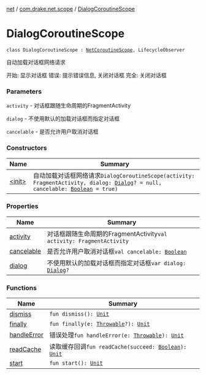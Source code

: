 [net](../../index.md) / [com.drake.net.scope](../index.md) / [DialogCoroutineScope](./index.md)

# DialogCoroutineScope

`class DialogCoroutineScope : `[`NetCoroutineScope`](../-net-coroutine-scope/index.md)`, LifecycleObserver`

自动加载对话框网络请求

开始: 显示对话框
错误: 提示错误信息, 关闭对话框
完全: 关闭对话框

### Parameters

`activity` - 对话框跟随生命周期的FragmentActivity

`dialog` - 不使用默认的加载对话框而指定对话框

`cancelable` - 是否允许用户取消对话框

### Constructors

| Name | Summary |
|---|---|
| [&lt;init&gt;](-init-.md) | 自动加载对话框网络请求`DialogCoroutineScope(activity: FragmentActivity, dialog: `[`Dialog`](https://developer.android.com/reference/android/app/Dialog.html)`? = null, cancelable: `[`Boolean`](https://kotlinlang.org/api/latest/jvm/stdlib/kotlin/-boolean/index.html)` = true)` |

### Properties

| Name | Summary |
|---|---|
| [activity](activity.md) | 对话框跟随生命周期的FragmentActivity`val activity: FragmentActivity` |
| [cancelable](cancelable.md) | 是否允许用户取消对话框`val cancelable: `[`Boolean`](https://kotlinlang.org/api/latest/jvm/stdlib/kotlin/-boolean/index.html) |
| [dialog](dialog.md) | 不使用默认的加载对话框而指定对话框`var dialog: `[`Dialog`](https://developer.android.com/reference/android/app/Dialog.html)`?` |

### Functions

| Name | Summary |
|---|---|
| [dismiss](dismiss.md) | `fun dismiss(): `[`Unit`](https://kotlinlang.org/api/latest/jvm/stdlib/kotlin/-unit/index.html) |
| [finally](finally.md) | `fun finally(e: `[`Throwable`](https://kotlinlang.org/api/latest/jvm/stdlib/kotlin/-throwable/index.html)`?): `[`Unit`](https://kotlinlang.org/api/latest/jvm/stdlib/kotlin/-unit/index.html) |
| [handleError](handle-error.md) | 错误处理`fun handleError(e: `[`Throwable`](https://kotlinlang.org/api/latest/jvm/stdlib/kotlin/-throwable/index.html)`): `[`Unit`](https://kotlinlang.org/api/latest/jvm/stdlib/kotlin/-unit/index.html) |
| [readCache](read-cache.md) | 读取缓存回调`fun readCache(succeed: `[`Boolean`](https://kotlinlang.org/api/latest/jvm/stdlib/kotlin/-boolean/index.html)`): `[`Unit`](https://kotlinlang.org/api/latest/jvm/stdlib/kotlin/-unit/index.html) |
| [start](start.md) | `fun start(): `[`Unit`](https://kotlinlang.org/api/latest/jvm/stdlib/kotlin/-unit/index.html) |
